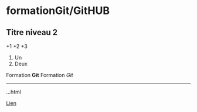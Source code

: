 # formationGit/GitHUB
## Titre niveau 2
+1
+2
+3
1. Un
2. Deux

Formation **Git**
Formation *Git*

---

...html 
<html></html>

[Lien](http://google.fr)

